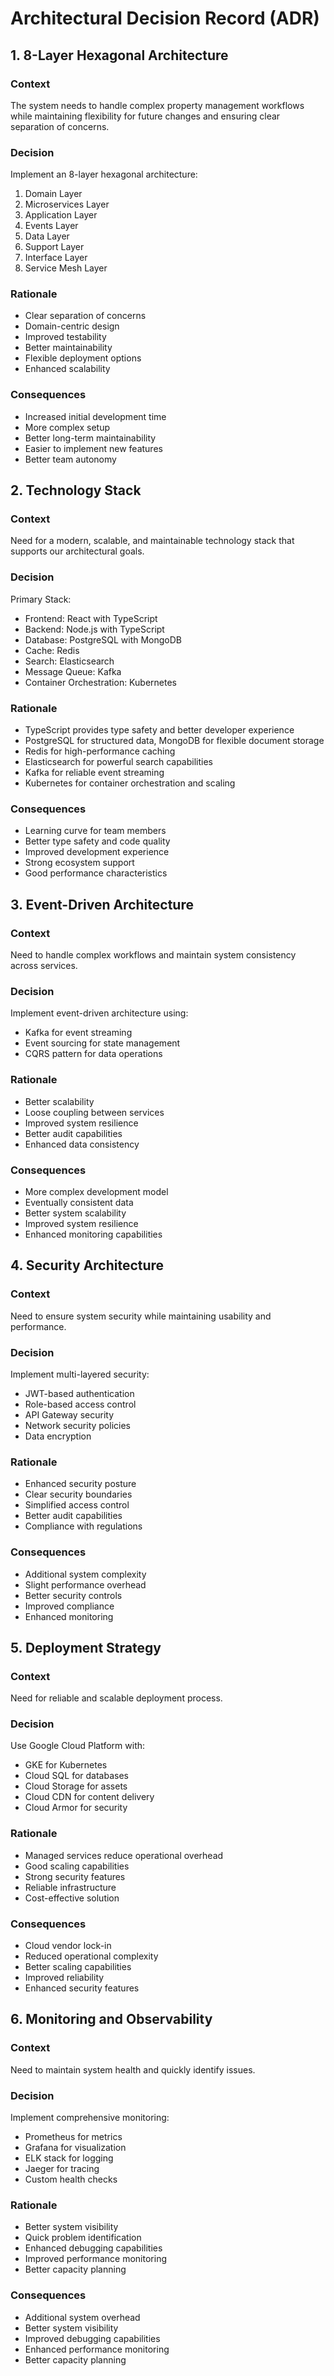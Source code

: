 # Architectural Decision Record (ADR)

## 1. 8-Layer Hexagonal Architecture

### Context
The system needs to handle complex property management workflows while maintaining flexibility for future changes and ensuring clear separation of concerns.

### Decision
Implement an 8-layer hexagonal architecture:
1. Domain Layer
2. Microservices Layer
3. Application Layer
4. Events Layer
5. Data Layer
6. Support Layer
7. Interface Layer
8. Service Mesh Layer

### Rationale
- Clear separation of concerns
- Domain-centric design
- Improved testability
- Better maintainability
- Flexible deployment options
- Enhanced scalability

### Consequences
- Increased initial development time
- More complex setup
- Better long-term maintainability
- Easier to implement new features
- Better team autonomy

## 2. Technology Stack

### Context
Need for a modern, scalable, and maintainable technology stack that supports our architectural goals.

### Decision
Primary Stack:
- Frontend: React with TypeScript
- Backend: Node.js with TypeScript
- Database: PostgreSQL with MongoDB
- Cache: Redis
- Search: Elasticsearch
- Message Queue: Kafka
- Container Orchestration: Kubernetes

### Rationale
- TypeScript provides type safety and better developer experience
- PostgreSQL for structured data, MongoDB for flexible document storage
- Redis for high-performance caching
- Elasticsearch for powerful search capabilities
- Kafka for reliable event streaming
- Kubernetes for container orchestration and scaling

### Consequences
- Learning curve for team members
- Better type safety and code quality
- Improved development experience
- Strong ecosystem support
- Good performance characteristics

## 3. Event-Driven Architecture

### Context
Need to handle complex workflows and maintain system consistency across services.

### Decision
Implement event-driven architecture using:
- Kafka for event streaming
- Event sourcing for state management
- CQRS pattern for data operations

### Rationale
- Better scalability
- Loose coupling between services
- Improved system resilience
- Better audit capabilities
- Enhanced data consistency

### Consequences
- More complex development model
- Eventually consistent data
- Better system scalability
- Improved system resilience
- Enhanced monitoring capabilities

## 4. Security Architecture

### Context
Need to ensure system security while maintaining usability and performance.

### Decision
Implement multi-layered security:
- JWT-based authentication
- Role-based access control
- API Gateway security
- Network security policies
- Data encryption

### Rationale
- Enhanced security posture
- Clear security boundaries
- Simplified access control
- Better audit capabilities
- Compliance with regulations

### Consequences
- Additional system complexity
- Slight performance overhead
- Better security controls
- Improved compliance
- Enhanced monitoring

## 5. Deployment Strategy

### Context
Need for reliable and scalable deployment process.

### Decision
Use Google Cloud Platform with:
- GKE for Kubernetes
- Cloud SQL for databases
- Cloud Storage for assets
- Cloud CDN for content delivery
- Cloud Armor for security

### Rationale
- Managed services reduce operational overhead
- Good scaling capabilities
- Strong security features
- Reliable infrastructure
- Cost-effective solution

### Consequences
- Cloud vendor lock-in
- Reduced operational complexity
- Better scaling capabilities
- Improved reliability
- Enhanced security features

## 6. Monitoring and Observability

### Context
Need to maintain system health and quickly identify issues.

### Decision
Implement comprehensive monitoring:
- Prometheus for metrics
- Grafana for visualization
- ELK stack for logging
- Jaeger for tracing
- Custom health checks

### Rationale
- Better system visibility
- Quick problem identification
- Enhanced debugging capabilities
- Improved performance monitoring
- Better capacity planning

### Consequences
- Additional system overhead
- Better system visibility
- Improved debugging capabilities
- Enhanced performance monitoring
- Better capacity planning
